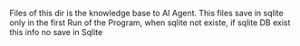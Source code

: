 Files of this dir is the knowledge base to AI Agent.
This files save in sqlite only in the first Run of the Program, when sqlite not existe, if sqlite DB exist this info no save in Sqlite
